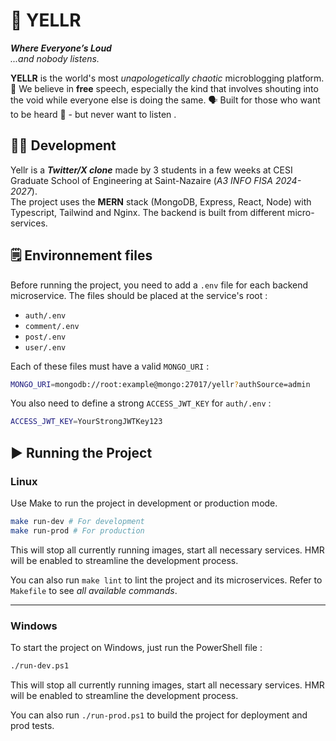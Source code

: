 # 🚨 YELLR
**_Where Everyone’s Loud_**  
*...and nobody listens.*

**YELLR** is the world's most _unapologetically chaotic_ microblogging platform. 🦅 We believe in **free** speech, especially the kind that involves shouting into the void while everyone else is doing the same. 🗣️ Built for those who want to be heard 💪 - but never want to listen .

## 👷‍♂️ Development

Yellr is a _**Twitter/X clone**_ made by 3 students in a few weeks at CESI Graduate School of Engineering at Saint-Nazaire (_A3 INFO FISA 2024-2027_).<br>
The project uses the **MERN** stack (MongoDB, Express, React, Node) with Typescript, Tailwind and Nginx. The backend is built from different micro-services.

## 🗒️ Environnement files

Before running the project, you need to add a `.env` file for each backend microservice. The files should be placed at the service's root :
- `auth/.env`
- `comment/.env`
- `post/.env`
- `user/.env`

Each of these files must have a valid `MONGO_URI` :
```sh
MONGO_URI=mongodb://root:example@mongo:27017/yellr?authSource=admin
```

You also need to define a strong `ACCESS_JWT_KEY` for `auth/.env` :
```sh
ACCESS_JWT_KEY=YourStrongJWTKey123
```

## ▶️ Running the Project

### Linux

Use Make to run the project in development or production mode.

```bash
make run-dev # For development
make run-prod # For production
```

This will stop all currently running images, start all necessary services. HMR will be enabled to streamline the development process.

You can also run `make lint` to lint the project and its microservices. Refer to `Makefile` to see *all available commands*.

---

### Windows

To start the project on Windows, just run the PowerShell file :

```sh
./run-dev.ps1
```

This will stop all currently running images, start all necessary services. HMR will be enabled to streamline the development process.

You can also run `./run-prod.ps1` to build the project for deployment and prod tests.

